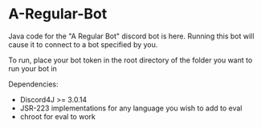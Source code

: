 # A-Regular-Bot
Java code for the "A Regular Bot" discord bot is here. Running this bot will cause it to connect to a bot specified by you.

To run, place your bot token in the root directory of the folder you want to run your bot in

Dependencies:
- Discord4J >= 3.0.14
- JSR-223 implementations for any language you wish to add to eval
- chroot for eval to work
